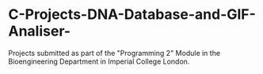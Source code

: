 # C-Projects-DNA-Database-and-GIF-Analiser-
Projects submitted as part of the "Programming 2" Module in the Bioengineering Department in Imperial College London.
